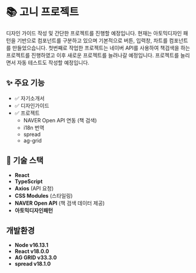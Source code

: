 # 📚 고니 프로젝트

디자인 가이드 작성 및 간단한 프로젝트를 진행할 예정입니다. 
현재는 아토믹디자인 패턴을 기반으로 컴포넌트를 구분하고 있으며 
기본적으로 버튼, 입력창, 차트를 컴포넌트를 만들었으습니다. 
첫번째로 작업한 프로젝트는 네이버 API를 사용하여 책검색을 하는 프로젝트를 진행하였고
이후 새로운 프로젝트를 늘려나갈 예정입니다. 
프로젝트를 늘리면서 자동 테스트도 작성할 예정입니다. 

## ✨ 주요 기능

- ✅ 자기소개서
- ✅ 디자인가이드
- ✅ 프로젝트
    - NAVER Open API 연동 (책 검색)
    - i18n 번역
    - spread
    - ag-grid
    

## 🔧 기술 스택

- **React**
- **TypeScript**
- **Axios** (API 요청)
- **CSS Modules** (스타일링)
- **NAVER Open API** (책 검색 데이터 제공)
- **아토믹디자인패턴**


## 개발환경

- **Node v16.13.1**
- **React v18.0.0**
- **AG GRID v33.3.0**
- **spread v18.1.0**